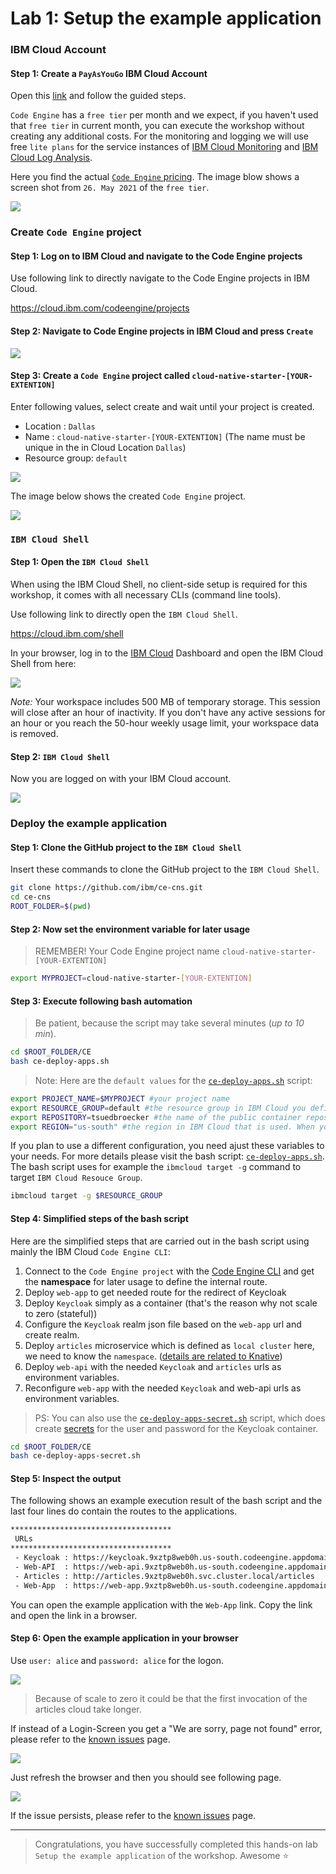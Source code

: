 # Lab 1: Setup the example application

### IBM Cloud Account

#### Step 1: Create a `PayAsYouGo` IBM Cloud Account

Open this [link](https://ibm.biz/BdfXAn) and follow the guided steps.

`Code Engine` has a `free tier` per month and we expect, if you haven't used that `free tier` in current month, you can execute the workshop without creating any additional costs. For the monitoring and logging we will use free `lite plans` for the service instances of [IBM Cloud Monitoring](https://cloud.ibm.com/docs/monitoring?topic=monitoring-getting-started#getting-started) and 
 [IBM Cloud Log Analysis](https://cloud.ibm.com/docs/log-analysis?topic=log-analysis-getting-started#getting-started).

Here you find the actual [`Code Engine` pricing](https://www.ibm.com/cloud/code-engine/pricing).
The image blow shows a screen shot from `26. May 2021` of the `free tier`.

![](images/cns-ce-pricing-20210526.png)

### Create `Code Engine` project

#### Step 1: Log on to IBM Cloud and navigate to the Code Engine projects

Use following link to directly navigate to the Code Engine projects in IBM Cloud.

<https://cloud.ibm.com/codeengine/projects>

#### Step 2: Navigate to Code Engine projects in IBM Cloud and press `Create`

![](images/cns-ce-create-project-01.png)

#### Step 3: Create a `Code Engine` project called `cloud-native-starter-[YOUR-EXTENTION]`

Enter following values, select create and wait until your project is created.

* Location      : `Dallas`
* Name          : `cloud-native-starter-[YOUR-EXTENTION]` (The name must be unique in the in Cloud Location `Dallas`)
* Resource group: `default`

![](images/cns-ce-create-project.png)

The image below shows the created `Code Engine` project.

![](images/cns-ce-create-project-02.png)

### `IBM Cloud Shell`

#### Step 1: Open the `IBM Cloud Shell`

When using the IBM Cloud Shell, no client-side setup is required for this workshop, it comes with all necessary CLIs (command line tools).

Use following link to directly open the `IBM Cloud Shell`.

<https://cloud.ibm.com/shell>

In your browser, log in to the [IBM Cloud](https://cloud.ibm.com) Dashboard and open the IBM Cloud Shell from here:

![](images/cns-ce-cloud-shell-01.png)

_Note:_ Your workspace includes 500 MB of temporary storage. This session will close after an hour of inactivity. If you don't have any active sessions for an hour or you reach the 50-hour weekly usage limit, your workspace data is removed.

#### Step 2: `IBM Cloud Shell`

Now you are logged on with your IBM Cloud account.

![](images/cns-ce-cloud-shell-02.png)

### Deploy the example application

#### Step 1: Clone the GitHub project to the `IBM Cloud Shell`

Insert these commands to clone the GitHub project to the `IBM Cloud Shell`.

```sh
git clone https://github.com/ibm/ce-cns.git
cd ce-cns
ROOT_FOLDER=$(pwd)
```

#### Step 2: Now set the environment variable for later usage

> REMEMBER! Your Code Engine project name `cloud-native-starter-[YOUR-EXTENTION]`

```sh
export MYPROJECT=cloud-native-starter-[YOUR-EXTENTION]
```

#### Step 3: Execute following bash automation

> Be patient, because the script may take several minutes (_up to 10 min_).

```sh
cd $ROOT_FOLDER/CE
bash ce-deploy-apps.sh
```

> Note: Here are the `default values` for the  [`ce-deploy-apps.sh`](https://github.com/IBM/ce-cns/blob/master/CE/ce-deploy-apps.sh) script:

```sh
export PROJECT_NAME=$MYPROJECT #your project name
export RESOURCE_GROUP=default #the resource group in IBM Cloud you defined during the creation of the project
export REPOSITORY=tsuedbroecker #the name of the public container repository on Quay
export REGION="us-south" #the region in IBM Cloud that is used. When you choose Dallas as location during the creation of the project the region is "us-south"
```

If you plan to use a different configuration, you need ajust these variables to your needs. For more details please visit the bash script: [`ce-deploy-apps.sh`](https://github.com/IBM/ce-cns/blob/master/CE/ce-deploy-apps.sh). The bash script uses for example the `ibmcloud target -g` command to target `IBM Cloud Resouce Group`.

```sh
ibmcloud target -g $RESOURCE_GROUP
```

#### Step 4: Simplified steps of the bash script

Here are the simplified steps that are carried out in the bash script using mainly the IBM Cloud `Code Engine CLI`:

1. Connect to the `Code Engine project` with the  [Code Engine CLI](https://cloud.ibm.com/docs/codeengine?topic=codeengine-cli) and get the **namespace** for later usage to define the internal route.
2. Deploy `web-app` to get needed route for the redirect of Keycloak 
3. Deploy `Keycloak` simply as a container (that's the reason why not scale to zero (stateful)) 
4. Configure the `Keycloak` realm json file based on the `web-app` url and create realm.
5. Deploy `articles` microservice which is defined as `local cluster` here, we need to know the `namespace`. ([details are related to Knative](https://github.com/knative/serving/issues/7450))
6. Deploy `web-api` with the needed `Keycloak` and `articles` urls as environment variables.
7. Reconfigure `web-app` with the needed `Keycloak` and web-api urls as environment variables.

> PS: You can also use the [`ce-deploy-apps-secret.sh`](https://github.com/IBM/ce-cns/blob/master/CE/ce-deploy-apps-secret.sh) script, which does create [secrets](https://cloud.ibm.com/docs/codeengine?topic=codeengine-configmap-secret) for the user and password for the Keycloak container.

```sh
cd $ROOT_FOLDER/CE
bash ce-deploy-apps-secret.sh
```

#### Step 5: Inspect the output

The following shows an example execution result of the bash script and the last four lines do contain the routes to the applications.

```sh
************************************
 URLs
************************************
 - Keycloak : https://keycloak.9xztp8web0h.us-south.codeengine.appdomain.cloud/auth/admin/master/console/#/realms/quarkus
 - Web-API  : https://web-api.9xztp8web0h.us-south.codeengine.appdomain.cloud
 - Articles : http://articles.9xztp8web0h.svc.cluster.local/articles
 - Web-App  : https://web-app.9xztp8web0h.us-south.codeengine.appdomain.cloud
```

You can open the example application with the `Web-App` link. Copy the link and open the link in a browser.

#### Step 6: Open the example application in your browser

Use `user: alice` and `password: alice` for the logon.

![](images/cns-ce-example-application-02.png)

> Because of scale to zero it could be that the first invocation of the articles cloud take longer. 

If instead of a Login-Screen you get a "We are sorry, page not found" error, please refer to the [known issues](https://ibm.github.io/ce-cns/known-issues/) page.
 
![](images/cns-ce-example-application-03.png)
 
Just refresh the browser and then you should see following page.

 ![](images/cns-ce-example-application-04.png)

 If the issue persists, please refer to the [known issues](https://ibm.github.io/ce-cns/known-issues/) page.

---

> Congratulations, you have successfully completed this hands-on lab `Setup the example application` of the workshop. Awesome :star:
